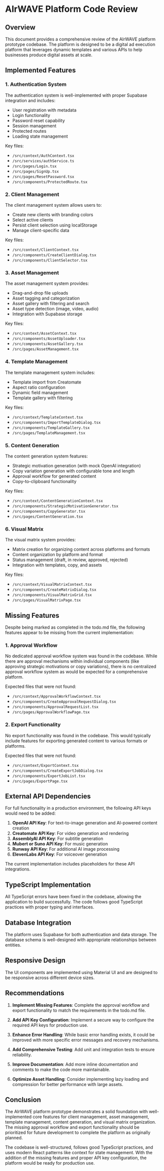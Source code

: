 # AIrWAVE Platform Code Review

## Overview
This document provides a comprehensive review of the AIrWAVE platform prototype codebase. The platform is designed to be a digital ad execution platform that leverages dynamic templates and various APIs to help businesses produce digital assets at scale.

## Implemented Features

### 1. Authentication System
The authentication system is well-implemented with proper Supabase integration and includes:
- User registration with metadata
- Login functionality
- Password reset capability
- Session management
- Protected routes
- Loading state management

Key files:
- `/src/context/AuthContext.tsx`
- `/src/services/authService.ts`
- `/src/pages/Login.tsx`
- `/src/pages/SignUp.tsx`
- `/src/pages/ResetPassword.tsx`
- `/src/components/ProtectedRoute.tsx`

### 2. Client Management
The client management system allows users to:
- Create new clients with branding colors
- Select active clients
- Persist client selection using localStorage
- Manage client-specific data

Key files:
- `/src/context/ClientContext.tsx`
- `/src/components/CreateClientDialog.tsx`
- `/src/components/ClientSelector.tsx`

### 3. Asset Management
The asset management system provides:
- Drag-and-drop file uploads
- Asset tagging and categorization
- Asset gallery with filtering and search
- Asset type detection (image, video, audio)
- Integration with Supabase storage

Key files:
- `/src/context/AssetContext.tsx`
- `/src/components/AssetUploader.tsx`
- `/src/components/AssetGallery.tsx`
- `/src/pages/AssetManagement.tsx`

### 4. Template Management
The template management system includes:
- Template import from Creatomate
- Aspect ratio configuration
- Dynamic field management
- Template gallery with filtering

Key files:
- `/src/context/TemplateContext.tsx`
- `/src/components/ImportTemplateDialog.tsx`
- `/src/components/TemplateGallery.tsx`
- `/src/pages/TemplateManagement.tsx`

### 5. Content Generation
The content generation system features:
- Strategic motivation generation (with mock OpenAI integration)
- Copy variation generation with configurable tone and length
- Approval workflow for generated content
- Copy-to-clipboard functionality

Key files:
- `/src/context/ContentGenerationContext.tsx`
- `/src/components/StrategicMotivationGenerator.tsx`
- `/src/components/CopyGenerator.tsx`
- `/src/pages/ContentGeneration.tsx`

### 6. Visual Matrix
The visual matrix system provides:
- Matrix creation for organizing content across platforms and formats
- Content organization by platform and format
- Status management (draft, in review, approved, rejected)
- Integration with templates, copy, and assets

Key files:
- `/src/context/VisualMatrixContext.tsx`
- `/src/components/CreateMatrixDialog.tsx`
- `/src/components/VisualMatrixGrid.tsx`
- `/src/pages/VisualMatrixPage.tsx`

## Missing Features

Despite being marked as completed in the todo.md file, the following features appear to be missing from the current implementation:

### 1. Approval Workflow
No dedicated approval workflow system was found in the codebase. While there are approval mechanisms within individual components (like approving strategic motivations or copy variations), there is no centralized approval workflow system as would be expected for a comprehensive platform.

Expected files that were not found:
- `/src/context/ApprovalWorkflowContext.tsx`
- `/src/components/CreateApprovalRequestDialog.tsx`
- `/src/components/ApprovalRequestList.tsx`
- `/src/pages/ApprovalWorkflowPage.tsx`

### 2. Export Functionality
No export functionality was found in the codebase. This would typically include features for exporting generated content to various formats or platforms.

Expected files that were not found:
- `/src/context/ExportContext.tsx`
- `/src/components/CreateExportJobDialog.tsx`
- `/src/components/ExportJobList.tsx`
- `/src/pages/ExportPage.tsx`

## External API Dependencies

For full functionality in a production environment, the following API keys would need to be added:

1. **OpenAI API Key**: For text-to-image generation and AI-powered content creation
2. **Creatomate API Key**: For video generation and rendering
3. **AssemblyAI API Key**: For subtitle generation
4. **Mubert or Suno API Key**: For music generation
5. **Runway API Key**: For additional AI image processing
6. **ElevenLabs API Key**: For voiceover generation

The current implementation includes placeholders for these API integrations.

## TypeScript Implementation

All TypeScript errors have been fixed in the codebase, allowing the application to build successfully. The code follows good TypeScript practices with proper typing and interfaces.

## Database Integration

The platform uses Supabase for both authentication and data storage. The database schema is well-designed with appropriate relationships between entities.

## Responsive Design

The UI components are implemented using Material UI and are designed to be responsive across different device sizes.

## Recommendations

1. **Implement Missing Features**: Complete the approval workflow and export functionality to match the requirements in the todo.md file.

2. **Add API Key Configuration**: Implement a secure way to configure the required API keys for production use.

3. **Enhance Error Handling**: While basic error handling exists, it could be improved with more specific error messages and recovery mechanisms.

4. **Add Comprehensive Testing**: Add unit and integration tests to ensure reliability.

5. **Improve Documentation**: Add more inline documentation and comments to make the code more maintainable.

6. **Optimize Asset Handling**: Consider implementing lazy loading and compression for better performance with large assets.

## Conclusion

The AIrWAVE platform prototype demonstrates a solid foundation with well-implemented core features for client management, asset management, template management, content generation, and visual matrix organization. The missing approval workflow and export functionality should be prioritized for future development to complete the platform as originally planned.

The codebase is well-structured, follows good TypeScript practices, and uses modern React patterns like context for state management. With the addition of the missing features and proper API key configuration, the platform would be ready for production use.

